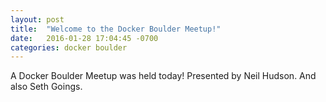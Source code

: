 ```yaml
---
layout: post
title:  "Welcome to the Docker Boulder Meetup!"
date:   2016-01-28 17:04:45 -0700
categories: docker boulder
---
```


A Docker Boulder Meetup was held today!
Presented by Neil Hudson.
And also Seth Goings.
